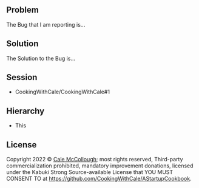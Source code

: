 ## Problem

The Bug that I am reporting is...

## Solution

The Solution to the Bug is...

## Session

* CookingWithCale/CookingWithCale#1

## Hierarchy

* This

## License

Copyright 2022 © [Cale McCollough](https://cookingwithcale.org); most rights reserved, Third-party commercialization prohibited, mandatory improvement donations, licensed under the Kabuki Strong Source-available License that YOU MUST CONSENT TO at <https://github.com/CookingWithCale/AStartupCookbook>.
